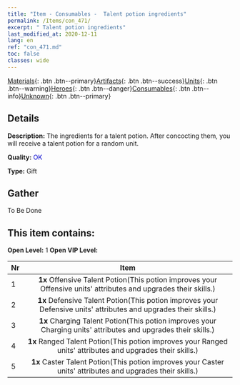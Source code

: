 ```yaml
---
title: "Item - Consumables -  Talent potion ingredients"
permalink: /Items/con_471/
excerpt: " Talent potion ingredients"
last_modified_at: 2020-12-11
lang: en
ref: "con_471.md"
toc: false
classes: wide
---
```

 [Materials](/Items/){: .btn .btn--primary}[Artifacts](/Items/Artifacts/){: .btn .btn--success}[Units](/Items/Units/){: .btn .btn--warning}[Heroes](/Items/Heroes/){: .btn .btn--danger}[Consumables](/Items/Consumables/){: .btn .btn--info}[Unknown](/Items/Unknown/){: .btn .btn--primary}

## Details
 **Description:** The ingredients for a talent potion. After concocting them, you will receive a talent potion for a random unit. 

 **Quality:** <span style="color: #0000CD">OK</span>

 **Type:** Gift

## Gather

  To Be Done

## This item contains:

 **Open Level:** 1
 **Open VIP Level:** 

  | Nr |      Item    |
  |:---|:------------:|
  | 1 |  **1x** Offensive Talent Potion(This potion improves your Offensive units' attributes and upgrades their skills.) | 
  | 2 |  **1x** Defensive Talent Potion(This potion improves your Defensive units' attributes and upgrades their skills.) | 
  | 3 |  **1x** Charging Talent Potion(This potion improves your Charging units' attributes and upgrades their skills.) | 
  | 4 |  **1x** Ranged Talent Potion(This potion improves your Ranged units' attributes and upgrades their skills.) | 
  | 5 |  **1x** Caster Talent Potion(This potion improves your Caster units' attributes and upgrades their skills.) | 
